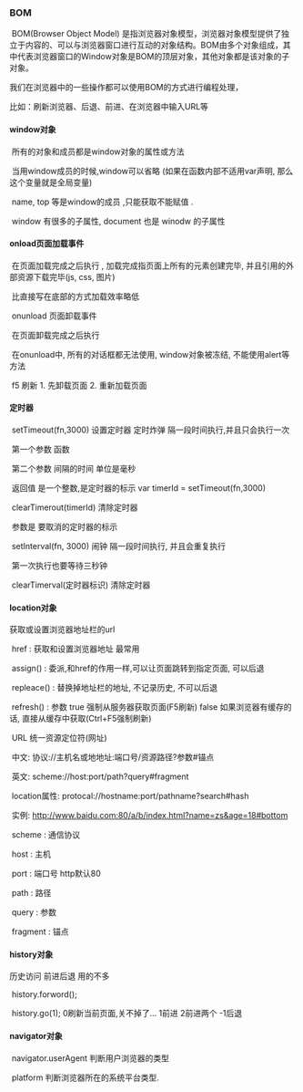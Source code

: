 ### BOM

​	BOM(Browser Object Model) 是指浏览器对象模型，浏览器对象模型提供了独立于内容的、可以与浏览器窗口进行互动的对象结构。BOM由多个对象组成，其中代表浏览器窗口的Window对象是BOM的顶层对象，其他对象都是该对象的子对象。

我们在浏览器中的一些操作都可以使用BOM的方式进行编程处理，

比如：刷新浏览器、后退、前进、在浏览器中输入URL等

#### window对象 

​            所有的对象和成员都是window对象的属性或方法

​            当用window成员的时候,window可以省略 (如果在函数内部不适用var声明, 那么这个变量就是全局变量)

​            name, top 等是window的成员 ,只能获取不能赋值   .

​            window 有很多的子属性, document 也是 winodw 的子属性

#### onload页面加载事件

​            在页面加载完成之后执行 , 加载完成指页面上所有的元素创建完毕, 并且引用的外部资源下载完毕(js, css, 图片)

​            比直接写在底部的方式加载效率略低

​        onunload 页面卸载事件

​            在页面卸载完成之后执行

​            在onunload中, 所有的对话框都无法使用, window对象被冻结, 不能使用alert等方法

​            f5 刷新 1. 先卸载页面 2. 重新加载页面

#### 定时器

​        setTimeout(fn,3000) 设置定时器 定时炸弹 隔一段时间执行,并且只会执行一次

​            第一个参数 函数

​            第二个参数 间隔的时间 单位是毫秒

​            返回值 是一个整数,是定时器的标示 var timerId = setTimeout(fn,3000) 

​        clearTimerout(timerId) 清除定时器  

​            参数是 要取消的定时器的标示

​        setInterval(fn, 3000) 闹钟  隔一段时间执行, 并且会重复执行

​            第一次执行也要等待三秒钟

​        clearTimerval(定时器标识) 清除定时器



#### location对象

获取或设置浏览器地址栏的url

​            href  : 获取和设置浏览器地址 最常用

​            assign() : 委派,和href的作用一样,可以让页面跳转到指定页面, 可以后退

​            repleace() : 替换掉地址栏的地址, 不记录历史, 不可以后退

​            refresh() : 参数 true 强制从服务器获取页面(F5刷新)  false 如果浏览器有缓存的话, 直接从缓存中获取(Ctrl+F5强制刷新)

​        URL 统一资源定位符(网址) 

​            中文: 协议://主机名或地地址:端口号/资源路径?参数#锚点

​            英文: scheme://host:port/path?query#fragment

​            location属性: protocal://hostname:port/pathname?search#hash

​            实例: http://www.baidu.com:80/a/b/index.html?name=zs&age=18#bottom

​            scheme : 通信协议

​            host : 主机

​            port : 端口号 http默认80

​            path : 路径

​            query : 参数

​            fragment : 锚点

#### history对象

历史访问 前进后退 用的不多

​        history.forword(); 

​        history.go(1); 0刷新当前页面,关不掉了...  1前进 2前进两个 -1后退

#### navigator对象

​        navigator.userAgent 判断用户浏览器的类型

​	platform  判断浏览器所在的系统平台类型.
